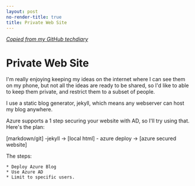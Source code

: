 ```yaml
---
layout: post
no-render-title: true
title: Private Web Site
---
```


_[Copied from my GitHub techdiary](https://github.com/idvorkin/techdiary/blob/master/private_web_site.md)_

# Private Web Site

I'm really enjoying keeping my ideas on the internet where I can see them on my phone, but not all the ideas are ready to be shared, so I'd like to able to keep them private, and restrict them to a subset of people.

I use a static blog generator, jekyll, which means any webserver can host my blog anywhere.

Azure supports a 1 step securing your website with AD, so I'll try using that. Here's the plan:

[markdown/git] -jekyll -> [local html] - azure deploy -> [azure secured website]

The steps:

    * Deploy Azure Blog
    * Use Azure AD
    * Limit to specific users.
